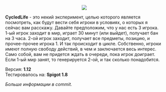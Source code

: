 <p align="center"><img src="https://www.blast.hk/attachments/70225"></p>
<p><b>CycledLife</b> - это некий эксперимент, целью которого является посмотреть, как будут вести себя игроки в условиях, о которых я сейчас вам расскажу.
Давайте предположим, что у нас есть 3 игрока. 1-ый игрок заходит в мир, играет 30 минут (или выйдет), получает бан на 3 часа. 2-ой игрок заходит, получает все предметы, позицию, и прочее-прочее игрока 1. И так происходит в цикле. Собственно, игроки имеют полную свободу действий, в чем и заключается весь интерес.
Само собой, вам не придется ждать в очереди, пока игрок доиграет. Если 1-ый мир занят, то генерируется 2-ой, и так сколько понадобится.</p>

Версия: <b>1.12</b><br>
Тестировалось на: <b>Spigot 1.8</b>

<i>Больше информации в commit.</i>
